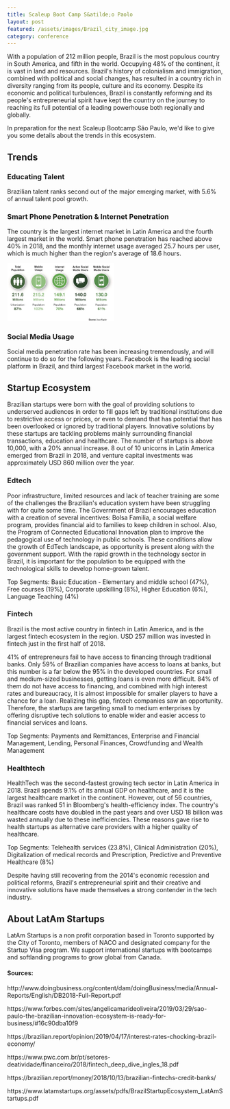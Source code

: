 ```yaml
---
title: Scaleup Boot Camp S&atilde;o Paolo
layout: post
featured: /assets/images/Brazil_city_image.jpg
category: conference
---
```

<p>
With a population of 212 million people, Brazil is the most populous country in South America, and fifth in the world. Occupying 48% of the continent, it is vast in land and resources. Brazil's history of colonialism and immigration, combined with political and social changes, has resulted in a country rich in diversity ranging from its people, culture and its economy. Despite its economic and political turbulences, Brazil is constantly reforming and its people's entrepreneurial spirit have kept the country on the journey to reaching its full potential of a leading powerhouse both regionally and globally.
</p>

<p>
In preparation for the next Scaleup Bootcamp S&atilde;o Paulo, we'd like to give
you some details about the trends in this ecosystem.
</p>

<!--more-->
<h2>Trends</h2>
<h3>Educating Talent</h3>

<p>
Brazilian talent ranks second out of the major emerging market, with 5.6% of annual talent pool growth.
</p>

<h3>Smart Phone Penetration & Internet Penetration</h3>

<p>
The country is the largest internet market in Latin America and the fourth largest market in the world. Smart phone penetration has reached above 40% in 2018, and the monthly internet usage averaged 25.7 hours per user, which is much higher than the region's average of 18.6 hours.
</p>

<p>
<img src="/assets/images/Brazil_infographic.png" width=250 class=left alt=""> </img>
</p>

<h3>Social Media Usage</h3>

<p>
Social media penetration rate has been increasing tremendously, and will continue to do so for the following years. Facebook is the leading social platform in Brazil, and third largest Facebook market in the world.
</p>

<h2>Startup Ecosystem</h2>

<p>
Brazilian startups were born with the goal of providing solutions to underserved audiences in order to fill gaps left by traditional institutions due to restrictive access or prices, or even to demand that has potential that has been overlooked or ignored by traditional players.  Innovative solutions by these startups are tackling problems mainly surrounding financial transactions, education and healthcare. The number of startups is above 10,000, with a 20% annual increase. 8 out of 10 unicorns in Latin America emerged from Brazil in 2018, and venture capital investments was approximately USD 860 million over the year.
</p>

<h3>Edtech</h3>
<p>
Poor infrastructure, limited resources and lack of teacher training are some of the challenges the Brazilian's education system have been struggling with for quite some time. The Government of Brazil encourages education with a creation of several incentives: Bolsa Familia, a social welfare program, provides financial aid to families to keep children in school. Also, the Program of Connected Educational Innovation plan to improve the pedagogical use of technology in public schools. These conditions allow the growth of EdTech landscape, as opportunity is present along with the government support. With the rapid growth in the technology sector in Brazil, it is important for the population to be equipped with the technological skills to develop home-grown talent.
</p>

<p>
Top Segments: Basic Education - Elementary and middle school (47%), Free courses (19%), Corporate upskilling (8%), Higher Education (6%), Language Teaching (4%)
</p>

<h3>Fintech</h3>
<p>
Brazil is the most active country in fintech in Latin America, and is the largest fintech ecosystem in the region. USD 257 million was invested in fintech just in the first half of 2018.
</p>

<p>
41% of entrepreneurs fail to have access to financing through traditional banks. Only 59% of Brazilian companies have access to loans at banks, but this number is a far below the 95% in the developed countries. For small and medium-sized businesses, getting loans is even more difficult. 84% of them do not have access to financing, and combined with high interest rates and bureaucracy, it is almost impossible for smaller players to have a chance for a loan. Realizing this gap, fintech companies saw an opportunity. Therefore, the startups are targeting small to medium enterprises by offering disruptive tech solutions to enable wider and easier access to financial services and loans.
</p>

<p>
Top Segments: Payments and Remittances, Enterprise and Financial Management, Lending, Personal Finances, Crowdfunding and Wealth Management 
</p>

<h3>Healthtech</h3>
<p>
HealthTech was the second-fastest growing tech sector in Latin America in 2018. Brazil spends 9.1% of its annual GDP on healthcare, and it is the largest healthcare market in the continent. However, out of 56 countries, Brazil was ranked 51 in Bloomberg's health-efficiency index. The country's healthcare costs have doubled in the past years and over USD 18 billion was wasted annually due to these inefficiencies. These reasons gave rise to health startups as alternative care providers with a higher quality of healthcare.
</p>

<p>
Top Segments: Telehealth services (23.8%), Clinical Administration (20%), Digitalization of medical records and Prescription, Predictive and Preventive Healthcare (8%)
</p>

<p>
Despite having still recovering from the 2014's economic recession and political reforms, Brazil's entrepreneurial spirit and their creative and innovative solutions have made themselves a strong contender in the tech industry.
</p>

<h2>About LatAm Startups</h2>

<p>
LatAm Startups is a non profit corporation based in Toronto supported by the City of Toronto, members of NACO and designated company for the Startup Visa program. We support international startups with bootcamps and softlanding programs to grow global from Canada.
</p>

<h4>
Sources:
</h4>

<p>
http://www.doingbusiness.org/content/dam/doingBusiness/media/Annual-Reports/English/DB2018-Full-Report.pdf
</p>

<p>
https://www.forbes.com/sites/angelicamarideoliveira/2019/03/29/sao-paulo-the-brazilian-innovation-ecosystem-is-ready-for-business/#16c90dba10f9
</p>

<p>
https://brazilian.report/opinion/2019/04/17/interest-rates-chocking-brazil-economy/
</p>

<p>
https://www.pwc.com.br/pt/setores-deatividade/financeiro/2018/fintech_deep_dive_ingles_18.pdf
</p>

<p>
https://brazilian.report/money/2018/10/13/brazilian-fintechs-credit-banks/
</p>

<p>
https://www.latamstartups.org/assets/pdfs/BrazilStartupEcosystem_LatAmStartups.pdf
</p>


